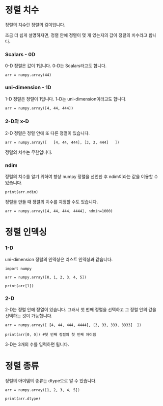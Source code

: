 # 정렬 치수
정렬의 치수란 정렬의 깊이입니다.

조금 더 쉽게 설명하자면, 정렬 안에 정렬이 몇 개 있는지의 값이 정렬의 치수라고 합니다.

### Scalars - 0D
0-D 정렬은 값이 1입니다. 0-D는 Scalars라고도 합니다.

```
arr = numpy.array(44)
```

### uni-dimension - 1D
1-D 정렬은 정렬이 1입니다. 1-D는 uni-dimension이라고도 합니다.

```
arr = numpy.array([4, 44, 444])
```

### 2-D와 x-D
2-D 정렬은 정렬 안에 또 다른 정열이 있습니다.

```
arr = numpy.array([   [4, 44, 444], [3, 3, 444]   ])
```

정렬의 치수는 무한입니다.

### ndim
정렬의 치수를 알기 위하여 항상 numpy 정렬을 선언한 후 ndim이라는 값을 이용할 수 있습니다.

```
print(arr.ndim)
```

정렬을 만들 때 정렬의 치수를 지정할 수도 있습니다.

```
arr = numpy.array([4, 44, 444, 4444], ndmin=1000)
```

# 정렬 인덱싱
### 1-D
uni-dimension 정렬의 인덱싱은 리스트 인덱싱과 같습니다.

```
import numpy

arr = numpy.array([0, 1, 2, 3, 4, 5])

print(arr[1])
```

### 2-D
2-D는 정렬 안에 정열이 있습니다. 그래서 첫 번째 정렬을 선택하고 그 정렬 안의 값을 선택하는 것이 가능합니다.

```
arr = numpy.array([ [4, 44, 444, 4444], [3, 33, 333, 3333]  ])

print(arr[0, 0]) #첫 번째 정렬의 첫 번째 아이템
```

3-D는 3개의 수를 입력하면 됩니다.

# 정렬 종류
정렬의 아이템의 종류는 dtype으로 알 수 있습니다.

```
arr = numpy.array([1, 2, 3, 4, 5])

print(arr.dtype)
```
